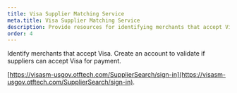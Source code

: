 ```yaml
---
title: Visa Supplier Matching Service
meta.title: Visa Supplier Matching Service
description: Provide resources for identifying merchants that accept Visa.
order: 4
---
```


Identify merchants that accept Visa. Create an account to validate if suppliers can accept Visa for payment.

[https://visasm-usgov.otftech.com/SupplierSearch/sign-in](https://visasm-usgov.otftech.com/SupplierSearch/sign-in).
